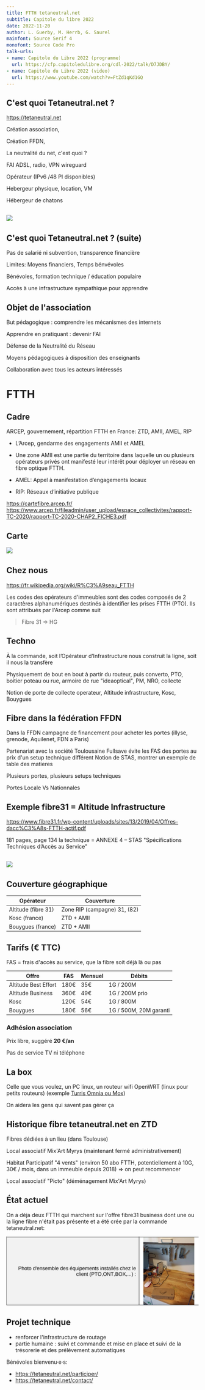 ```yaml
---
title: FTTH tetaneutral.net
subtitle: Capitole du libre 2022
date: 2022-11-20
author: L. Guerby, M. Herrb, G. Saurel
mainfont: Source Serif 4
monofont: Source Code Pro
talk-urls:
- name: Capitole du Libre 2022 (programme)
  url: https://cfp.capitoledulibre.org/cdl-2022/talk/D7JDBY/
- name: Capitole du Libre 2022 (video)
  url: https://www.youtube.com/watch?v=FtZd1qKd1GQ
---
```



## C'est quoi Tetaneutral.net ?

<https://tetaneutral.net>

Création association,

Création FFDN,

La neutralité du net, c'est quoi ?

FAI ADSL, radio, VPN  wireguard

Opérateur (IPv6 /48 PI disponibles)

Hebergeur physique, location, VM

Hébergeur de chatons

##

![](https://herrb.eu/alex_20130316-crop.jpg)

## C'est quoi Tetaneutral.net ? (suite)

Pas de salarié ni subvention, transparence financière

Limites: Moyens financiers, Temps bénvévoles

Bénévoles, formation technique / éducation populaire

Accès à une infrastructure sympathique pour apprendre

## Objet de l'association

But pédagogique : comprendre les mécanismes des internets

Apprendre en pratiquant : devenir FAI

Défense de la Neutralité du Réseau

Moyens pédagogiques à disposition des enseignants

Collaboration avec tous les acteurs intéressés

# FTTH

## Cadre

ARCEP, gouvernement, répartition FTTH en France: ZTD, AMII, AMEL, RIP

- L’Arcep, gendarme des engagements AMII et AMEL

- Une zone AMII est une partie du territoire dans laquelle un ou plusieurs opérateurs privés ont manifesté leur intérêt pour déployer un réseau en fibre optique FTTH.

- AMEL: Appel à manifestation d’engagements locaux

- RIP: Réseaux d’initiative publique


<https://cartefibre.arcep.fr/>
<https://www.arcep.fr/fileadmin/user_upload/espace_collectivites/rapport-TC-2020/rapport-TC-2020-CHAP2_FICHE3.pdf>

## Carte

![](https://fibre.guide/wp-content/uploads/2017/08/carte-zones-amii.png)

## Chez nous


<https://fr.wikipedia.org/wiki/R%C3%A9seau_FTTH>

Les codes des opérateurs d'immeubles sont des codes composés de 2 caractères alphanumériques destinés à identifier les prises FTTH (PTO). Ils sont attribués par l'Arcep comme suit

> Fibre 31     => HG



## Techno

À la commande, soit l’Opérateur d’Infrastructure nous construit la ligne, soit il nous la transfère

Physiquement de bout en bout à partir du routeur, puis converto, PTO, boitier poteau ou rue, armoire de rue "ideaoptical", PM, NRO, collecte

Notion de porte de collecte operateur, Altitude infrastructure, Kosc, Bouygues

## Fibre dans la fédération FFDN

Dans la FFDN campagne de financement pour acheter les portes (illyse, grenode, Aquilenet, FDN a Paris)

Partenariat avec la société Toulousaine Fullsave évite les FAS des portes au prix d'un setup technique différent
Notion de STAS, montrer un exemple de table des matieres

Plusieurs portes, plusieurs setups techniques

Portes Locale Vs Nationnales

## Exemple fibre31 = Altitude Infrastructure

<https://www.fibre31.fr/wp-content/uploads/sites/13/2019/04/Offres-dacc%C3%A8s-FTTH-actif.pdf>

181 pages, page 134 la technique = ANNEXE 4 – STAS
"Spécifications Techniques d’Accès au Service"

##

![](https://pano.tetaneutral.net/data/fibre31/cdl-fibre31.jpg)


## Couverture géographique

| Opérateur | Couverture |
|-----|------------|
| Altitude (fibre 31) | Zone RIP (campagne) 31, (82) |
| Kosc (france) | ZTD + AMII |
| Bouygues (france) | ZTD + AMII |


## Tarifs (€ TTC)
FAS = frais d'accès au service, que la fibre soit déjà là ou pas

|  Offre |     FAS  |  Mensuel  | Débits |
|------|-----|-----|-----|
| Altitude Best Effort |  180€ | 35€  | 1G / 200M |
| Altitude Business |   360€ | 49€ | 1G / 200M prio |
| Kosc    | 120€ | 54€  | 1G / 800M |
| Bouygues | 180€ | 56€ | 1G / 500M, 20M garanti |

### Adhésion association

Prix libre, suggéré **20 €/an**

Pas de service TV ni téléphone

## La box

Celle que vous voulez, un PC linux, un routeur wifi OpenWRT (linux pour petits routeurs) (exemple [Turris Omnia ou Mox](https://www.turris.com/en/))

On aidera les gens qui savent pas gérer ça

## Historique fibre tetaneutral.net en ZTD

Fibres dédiées à un lieu (dans Toulouse)

Local associatif Mix'Art Myrys (maintenant fermé administrativement)

Habitat Participatif "4 vents" (environ 50 abo FTTH, potentiellement à 10G, 30€ / mois, dans un immeuble depuis 2018) => on peut recommencer

Local associatif "Picto" (déménagement Mix'Art Myrys)

## État actuel

On a déja deux FTTH qui marchent sur l'offre fibre31 business dont une ou la ligne fibre n'était pas présente et a été
crée par la commande tetaneutral.net:

![](media/ftth.png)

## Projet technique

- renforcer l'infrastructure de routage
- partie humaine : suivi et commande et mise  en place et suivi de la trésorerie et des prélèvement automatiques

Bénévoles bienvenu·e·s:
- <https://tetaneutral.net/participer/>
- <https://tetaneutral.net/contact/>
